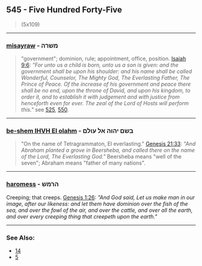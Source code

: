 ## 545 - Five Hundred Forty-Five
> (5x109)

---

### [misayraw](/keys/MShRH) - משרה
> "government"; dominion, rule; appointment, office, position. [Isaiah 9:6](http://biblehub.com/isaiah/9-6.htm): *"For unto us a child is born, unto us a son is given: and the government shall be upon his shoulder: and his name shall be called Wonderful, Counselor, The Mighty God, The Everlasting Father, The Prince of Peace. Of the increase of his government and peace there shall be no end, upon the throne of David, and upon his kingdom, to order it, and to establish it with judgement and with justice from henceforth even for ever. The zeal of the Lord of Hosts will perform this."* see [525](525), [550](550).

---

### [be-shem IHVH El olahm](/keys/BShM.IHVH.AL.OVLM) - בשם יהוה אל עולם
> "On the name of Tetragrammaton, El everlasting." [Genesis 21:33](http://biblehub.com/genesis/21-33.htm): *"And Abraham planted a grove in Beersheba, and called there on the name of the Lord, The Everlasting God."* Beersheba means "well of the seven"; Abraham means "father of many nations".

---

### [haromess](/keys/HRMSh) - הרמש
Creeping; that creeps. [Genesis 1:26](https://biblehub.com/genesis/1-26.htm): *"And God said, Let us make man in our image, after our likeness: and let them have dominion over the fish of the sea, and over the fowl of the air, and over the cattle, and over all the earth, and over every creeping thing that creepeth upon the earth."*

---

### See Also:

- [14](14)
- [5](5)
